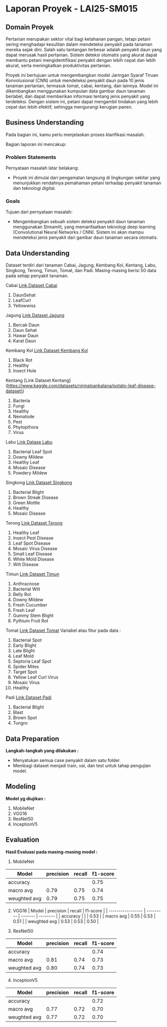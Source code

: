 # Laporan Proyek - LAI25-SM015

## Domain Proyek

Pertanian merupakan sektor vital bagi ketahanan pangan, tetapi petani sering menghadapi kesulitan dalam mendeteksi penyakit pada tanaman mereka sejak dini. Salah satu tantangan terbesar adalah penyakit daun yang dapat merusak hasil pertanian. Sistem deteksi otomatis yang akurat dapat membantu petani mengidentifikasi penyakit dengan lebih cepat dan lebih akurat, serta meningkatkan produktivitas pertanian.

Proyek ini bertujuan untuk mengembangkan model Jaringan Syaraf Tiruan Konvolusional (CNN) untuk mendeteksi penyakit daun pada 10 jenis tanaman pertanian, termasuk tomat, cabai, kentang, dan lainnya. Model ini dikembangkan menggunakan kumpulan data gambar daun tanaman berlabel, dan dapat memberikan informasi tentang jenis penyakit yang terdeteksi. Dengan sistem ini, petani dapat mengambil tindakan yang lebih cepat dan lebih efektif, sehingga mengurangi kerugian panen.


## Business Understanding

Pada bagian ini, kamu perlu menjelaskan proses klarifikasi masalah.

Bagian laporan ini mencakup:

### Problem Statements

Pernyataan masalah latar belakang:
- Proyek ini dimulai dari pengamatan langsung di lingkungan sekitar yang menunjukkan rendahnya pemahaman petani terhadap penyakit tanaman dan teknologi digital. 


### Goals

Tujuan dari pernyataan masalah:
- Mengembangkan sebuah sistem deteksi penyakit daun tanaman menggunakan Streamlit, yang memanfaatkan teknologi deep learning (Convolutional Neural Networks / CNN). Sistem ini akan mampu mendeteksi jenis penyakit dari gambar daun tanaman secara otomatis.

## Data Understanding
Dataset terdiri dari tanaman Cabai, Jagung, Kembang Kol, Kentang, Labu, Singkong, Terong, Timun, Tomat, dan Padi. Masing-masing berisi 50 data pada setiap penyakit tanaman.

Cabai
[Link Dataset Cabai](https://www.kaggle.com/datasets/ratnasarii/penyakitdauncabai)
1. DaunSehat
2. LeafCurl
3. Yellowwiss

Jagung
[Link Dataset Jagung](https://www.kaggle.com/datasets/ndisan/corn-leaf-disease)
1. Bercak Daun 
2. Daun Sehat 
3. Hawar Daun 
4. Karat Daun 

Kembang Kol
[Link Dataset Kembang Kol](https://www.kaggle.com/datasets/jocelyndumlao/cauliflower-leaf-diseases-datase)
1. Black Rot 
2. Healthy 
3. Insect Hole

Kentang 
[Link Dataset Kentang](https://www.kaggle.com/datasets/nirmalsankalana/potato-leaf-disease-dataset\)
1. Bacteria 
2. Fungi 
3. Healthy 
4. Nematode 
5. Pest 
6. Phytopthora 
7. Virus 

Labu 
[Link Datase Labu](https://www.kaggle.com/datasets/rifat963/pumpkin)
1. Bacterial Leaf Spot
2. Downy Mildew
3. Healthy Leaf
4. Mosaic Disease
5. Powdery Mildew

Singkong
[Link Dataset Singkong](https://www.kaggle.com/datasets/nirmalsankalana/cassava-leaf-disease-classification)
1. Bacterial Blight 
2. Brown Streak Disease 
3. Green Mottle 
4. Healthy
5. Mosaic Disease 

Terong 
[Link Dataset Terong](https://www.kaggle.com/datasets/researchforus/eggplant-leaf-disease-dataset)
1. Healthy Leaf 
2. Insect Pest Disease
3. Leaf Spot Disease
4. Mosaic Virus Disease 
5. Small Leaf Disease 
6. White Mold Disease 
7. Wilt Disease 

Timun
[Link Dataset Timun](https://www.kaggle.com/datasets/sujaykapadnis/cucumber-disease-recognition-dataset)
1. Anthracnose 
2. Bacterial Wilt 
3. Belly Rot 
4. Downy Mildew 
5. Fresh Cucumber 
6. Fresh Leaf 
7. Gummy Stem Blight 
8. Pythium Fruit Rot 

Tomat
[Link Dataset Tomat](https://www.kaggle.com/datasets/charuchaudhry/plantvillage-tomato-leaf-dataset)
Variabel atau fitur pada data :
1. Bacterial Spot 
2. Early Blight
3. Late Blight 
4. Leaf Mold 
5. Septoria Leaf Spot 
6. Spider Mites 
7. Target Spot
8. Yellow Leaf Curl Virus 
9. Mosaic Virus 
10. Healthy 

Padi 
[Link Dataset Padi](https://www.kaggle.com/datasets/nirmalsankalana/rice-leaf-disease-image?)
1. Bacterial Blight 
2. Blast 
3. Brown Spot 
4. Tungro 


## Data Preparation

**Langkah-langkah yang dilakukan :**

* Menyatukan semua case penyakit dalam satu folder.
* Membagi dataset menjadi train, val, dan test untuk tahap pengujian model.

## Modeling

**Model yg diujikan :**

1. MobileNet 
2. VGG16
3. ResNet50
4. InceptionV5

## Evaluation

**Hasil Evaluasi pada masing-masing model :**

1. MobileNet 

| Model             | precision |  recall | f1-score |
| ----------------- | --------- | ------- | -------- |
| accuracy          |           |         |   0.75   |
| macro avg         |   0.79    |  0.75   |   0.74   |
| weughted avg      |   0.79    |  0.75   |   0.75   |

2. VGG16
| Model             | precision |  recall | f1-score |
| ----------------- | --------- | ------- | -------- |
| accuracy          |           |         |   0.53   |
| macro avg         |   0.55    |  0.53   |   0.51   |
| weughted avg      |   0.53    |  0.53   |   0.50   |


3. ResNet50

| Model             | precision |  recall | f1-score |
| ----------------- | --------- | ------- | -------- |
| accuracy          |           |         |   0.74   |
| macro avg         |   0.81    |  0.74   |   0.73  |
| weughted avg      |   0.80    |  0.74   |   0.73   |

4. InceptionV5

| Model             | precision |  recall | f1-score |
| ----------------- | --------- | ------- | -------- |
| accuracy          |           |         |   0.72   |
| macro avg         |   0.77    |  0.72   |   0.70   |
| weughted avg      |   0.77    |  0.72   |   0.70   |



